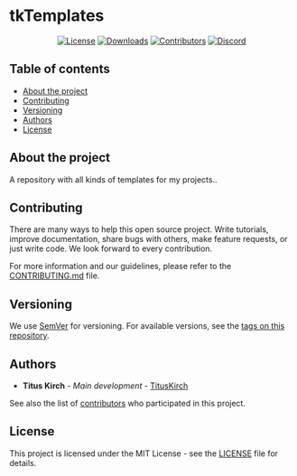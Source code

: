 # tkTemplates
<p align="center">
    <a href="https://github.com/TitusKirch/tkTemplates/blob/master/LICENSE"><img src="https://img.shields.io/github/license/TitusKirch/tkTemplates?label=License&labelColor=30363D&color=2FBF50" alt="License"></a>
    <a href="https://github.com/TitusKirch/tkTemplates/releases"><img src="https://img.shields.io/github/downloads/TitusKirch/tkTemplates/total?label=Downloads&labelColor=30363D&color=2FBF50" alt="Downloads"></a>
    <a href="https://github.com/TitusKirch/tkTemplates/graphs/contributors"><img src="https://img.shields.io/github/contributors/TitusKirch/tkTemplates?label=Contributors&labelColor=30363D&color=2FBF50" alt="Contributors"></a>
    <a href="https://discord.tkirch.dev"><img src="https://img.shields.io/discord/576562577769889805?label=Discord&labelColor=30363D&color=2FBF50&logoColor=959DA5&logo=Discord" alt="Discord"></a>
</p>

## Table of contents

* [About the project](#about-the-project)
* [Contributing](#contributing)
* [Versioning](#versioning)
* [Authors](#authors)
* [License](#license)

## About the project

A repository with all kinds of templates for my projects..

## Contributing
There are many ways to help this open source project. Write tutorials, improve documentation, share bugs with others, make feature requests, or just write code. We look forward to every contribution.

For more information and our guidelines, please refer to the [CONTRIBUTING.md](CONTRIBUTING.md) file.

## Versioning

We use [SemVer](http://semver.org/) for versioning. For available versions, see the [tags on this repository](https://github.com/TitusKirch/tkTemplates/tags). 

## Authors

* **Titus Kirch** - *Main development* - [TitusKirch](https://github.com/TitusKirch)

See also the list of [contributors](https://github.com/TitusKirch/tkTemplates/graphs/contributors) who participated in this project.

## License

This project is licensed under the MIT License - see the [LICENSE](LICENSE) file for details.

